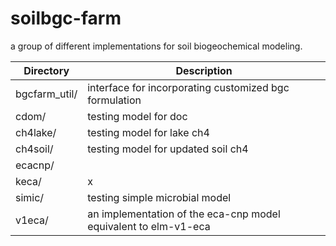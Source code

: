 # soilbgc-farm

a group of different implementations for soil biogeochemical modeling.

|Directory        | Description |
|------|----|
|bgcfarm_util/|interface for incorporating customized bgc formulation|
|cdom/|testing model for doc|
|ch4lake/|testing model for lake ch4|
|ch4soil/|testing model for updated soil ch4|
|ecacnp/||
|keca/|x|
|simic/|testing simple microbial model|
|v1eca/|an implementation of the eca-cnp model equivalent to elm-v1-eca|
